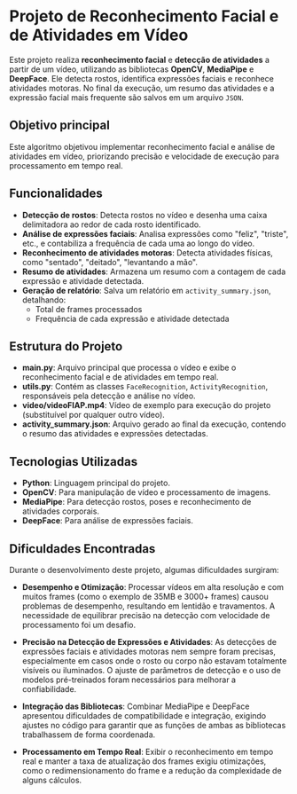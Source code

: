 # Projeto de Reconhecimento Facial e de Atividades em Vídeo

Este projeto realiza **reconhecimento facial** e **detecção de atividades** a partir de um vídeo, utilizando as bibliotecas **OpenCV**, **MediaPipe** e **DeepFace**. Ele detecta rostos, identifica expressões faciais e reconhece atividades motoras. No final da execução, um resumo das atividades e a expressão facial mais frequente são salvos em um arquivo `JSON`.

## Objetivo principal
Este algoritmo objetivou implementar reconhecimento facial e análise de atividades em vídeo, priorizando precisão e velocidade de execução para processamento em tempo real.

## Funcionalidades

- **Detecção de rostos**: Detecta rostos no vídeo e desenha uma caixa delimitadora ao redor de cada rosto identificado.
- **Análise de expressões faciais**: Analisa expressões como "feliz", "triste", etc., e contabiliza a frequência de cada uma ao longo do vídeo.
- **Reconhecimento de atividades motoras**: Detecta atividades físicas, como "sentado", "deitado", "levantando a mão".
- **Resumo de atividades**: Armazena um resumo com a contagem de cada expressão e atividade detectada.
- **Geração de relatório**: Salva um relatório em `activity_summary.json`, detalhando:
  - Total de frames processados
  - Frequência de cada expressão e atividade detectada

## Estrutura do Projeto

- **main.py**: Arquivo principal que processa o vídeo e exibe o reconhecimento facial e de atividades em tempo real.
- **utils.py**: Contém as classes `FaceRecognition`, `ActivityRecognition`, responsáveis pela detecção e análise no vídeo.
- **video/videoFIAP.mp4**: Vídeo de exemplo para execução do projeto (substituível por qualquer outro vídeo).
- **activity_summary.json**: Arquivo gerado ao final da execução, contendo o resumo das atividades e expressões detectadas.

## Tecnologias Utilizadas

- **Python**: Linguagem principal do projeto.
- **OpenCV**: Para manipulação de vídeo e processamento de imagens.
- **MediaPipe**: Para detecção rostos, poses e reconhecimento de atividades corporais.
- **DeepFace**: Para análise de expressões faciais.

## Dificuldades Encontradas

Durante o desenvolvimento deste projeto, algumas dificuldades surgiram:

- **Desempenho e Otimização**: Processar vídeos em alta resolução e com muitos frames (como o exemplo de 35MB e 3000+ frames) causou problemas de desempenho, resultando em lentidão e travamentos. A necessidade de equilibrar precisão na detecção com velocidade de processamento foi um desafio.

- **Precisão na Detecção de Expressões e Atividades**: As detecções de expressões faciais e atividades motoras nem sempre foram precisas, especialmente em casos onde o rosto ou corpo não estavam totalmente visíveis ou iluminados. O ajuste de parâmetros de detecção e o uso de modelos pré-treinados foram necessários para melhorar a confiabilidade.

- **Integração das Bibliotecas**: Combinar MediaPipe e DeepFace apresentou dificuldades de compatibilidade e integração, exigindo ajustes no código para garantir que as funções de ambas as bibliotecas trabalhassem de forma coordenada.

- **Processamento em Tempo Real**: Exibir o reconhecimento em tempo real e manter a taxa de atualização dos frames exigiu otimizações, como o redimensionamento do frame e a redução da complexidade de alguns cálculos.
